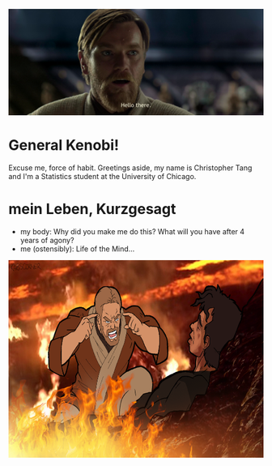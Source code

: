 <p align="center">
  <img src="https://github.com/yossarians/yossarians/blob/main/hello.png">
</p>

# General Kenobi!

Excuse me, force of habit. Greetings aside, my name is Christopher Tang and I'm a Statistics student at the University of Chicago.

# mein Leben, Kurzgesagt

- my body: Why did you make me do this? What will you have after 4 years of agony? 
- me (ostensibly): Life of the Mind...

<p align="center">
  <img width="705" height="390" src="https://github.com/yossarians/yossarians/blob/main/think.png">
</p>



